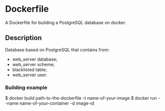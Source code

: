 # Dockerfile
A Dockerfile for building a PostgreSQL database on docker.

## Description 
Database based on PostgreSQL that contains from:
  - web_server database;
  - web_server scheme;
  - blacklisted table;
  - web_server user.

### Building example
  $ docker build path-to-the-dockerfile -t name-of-your-image
  $ docker run --name name-of-your-container -d image-id

